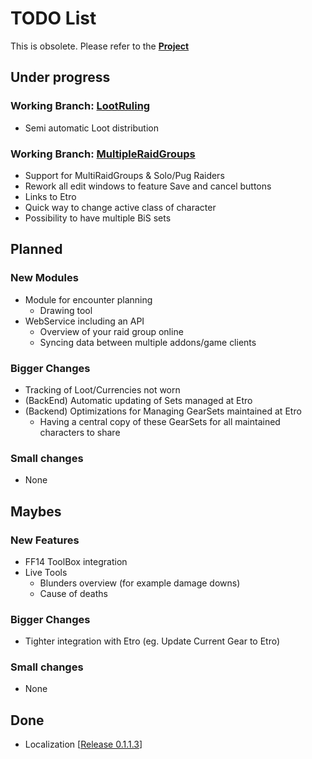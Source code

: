 ﻿# TODO List
This is obsolete. Please refer to the [**Project**](https://github.com/users/Koenari/projects/3)
## Under progress
### Working Branch: [LootRuling](https://github.com/Koenari/HimbeertoniRaidTool/tree/LootRuling)
* Semi automatic Loot distribution 
### Working Branch: [MultipleRaidGroups](https://github.com/Koenari/HimbeertoniRaidTool/tree/MultipleRaidGroups)
* Support for MultiRaidGroups & Solo/Pug Raiders
* Rework all edit windows to feature Save and cancel buttons
* Links to Etro
* Quick way to change active class of character
* Possibility to have multiple BiS sets
## Planned
### New Modules
* Module for encounter planning
    * Drawing tool
* WebService including an API
    * Overview of your raid group online
    * Syncing data between multiple addons/game clients
### Bigger Changes
* Tracking of Loot/Currencies not worn
* (BackEnd) Automatic updating of Sets managed at Etro 
* (Backend) Optimizations for Managing GearSets maintained at Etro
    * Having a central copy of these GearSets for all maintained characters to share
### Small changes
* None
## Maybes
### New Features
* FF14 ToolBox integration
* Live Tools
    * Blunders overview (for example damage downs)
    * Cause of deaths
### Bigger Changes
* Tighter integration with Etro (eg. Update Current Gear to Etro)
### Small changes
* None
## Done
* Localization [[Release 0.1.1.3](https://github.com/Koenari/HimbeertoniRaidTool/releases/tag/0.1.1.3a)]
